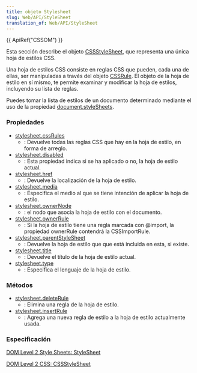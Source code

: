 ```yaml
---
title: objeto Stylesheet
slug: Web/API/StyleSheet
translation_of: Web/API/StyleSheet
---
```


{{ ApiRef("CSSOM") }}

Esta sección describe el objeto [CSSStyleSheet](http://www.w3.org/TR/DOM-Level-2-Style/css.html#CSS-CSSStyleSheet), que representa una única hoja de estilos CSS.

Una hoja de estilos CSS consiste en reglas CSS que pueden, cada una de ellas, ser manipuladas a través del objeto [CSSRule](/Es/DOM/CssRule). El objeto de la hoja de estilo en sí mismo, te permite examinar y modificar la hoja de estilos, incluyendo su lista de reglas.

Puedes tomar la lista de estilos de un documento determinado mediante el uso de la propiedad [document.styleSheets](/es/DOM/document.styleSheets).

### Propiedades

- [stylesheet.cssRules](/Es/DOM/Stylesheet.cssRules)
  - : Devuelve todas las reglas CSS que hay en la hoja de estilo, en forma de arreglo.
- [stylesheet.disabled](/es/DOM/stylesheet.disabled)
  - : Esta propiedad indica si se ha aplicado o no, la hoja de estilo actual.
- [stylesheet.href](/es/DOM/stylesheet.href)
  - : Devuelve la localización de la hoja de estilo.
- [stylesheet.media](/es/DOM/stylesheet.media)
  - : Especifica el medio al que se tiene intención de aplicar la hoja de estilo.
- [stylesheet.ownerNode](/es/DOM/stylesheet.ownerNode)
  - : el nodo que asocia la hoja de estilo con el documento.
- [stylesheet.ownerRule](/es/DOM/stylesheet.ownerRule)
  - : Si la hoja de estilo tiene una regla marcada con @import, la propiedad ownerRule contendrá la CSSImportRule.
- [stylesheet.parentStyleSheet](/es/DOM/stylesheet.parentStyleSheet)
  - : Devuelve la hoja de estilo que que está incluida en esta, si existe.
- [stylesheet.title](/es/DOM/stylesheet.title)
  - : Devuelve el título de la hoja de estilo actual.
- [stylesheet.type](/es/DOM/stylesheet.type)
  - : Especifica el lenguaje de la hoja de estilo.

### Métodos

- [stylesheet.deleteRule](/es/DOM/stylesheet.deleteRule)
  - : Elimina una regla de la hoja de estilo.
- [stylesheet.insertRule](/es/DOM/stylesheet.insertRule)
  - : Agrega una nueva regla de estilo a la hoja de estilo actualmente usada.

### Especificación

[DOM Level 2 Style Sheets: StyleSheet](http://www.w3.org/TR/DOM-Level-2-Style/stylesheets.html#StyleSheets-StyleSheet)

[DOM Level 2 CSS: CSSStyleSheet](http://www.w3.org/TR/DOM-Level-2-Style/css.html#CSS-CSSStyleSheet)
